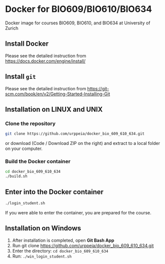 # Docker for BIO609/BIO610/BIO634
Docker image for courses BIO609, BIO610, and BIO634 at University of Zurich

## Install Docker
Please see the detailed instruction from https://docs.docker.com/engine/install/

## Install `git`
Please see the detailed instruction from https://git-scm.com/book/en/v2/Getting-Started-Installing-Git

## Installation on LINUX and UNIX

### Clone the repository

```bash
git clone https://github.com/urppeia/docker_bio_609_610_634.git
```

or download (Code / Download ZIP on the right) and extract to a local folder on your computer.

### Build the Docker container

```bash
cd docker_bio_609_610_634
./build.sh
```

## Enter into the Docker container

```bash
./login_student.sh
```

If you were able to enter the container, you are prepared for the course.


## Installation on Windows

1. After installation is completed, open **Git Bash App**
2. Run git clone https://github.com/urppeia/docker_bio_609_610_634.git
3. Enter the directory: `cd docker_bio_609_610_634`
4. Run: `./win_login_student.sh`

